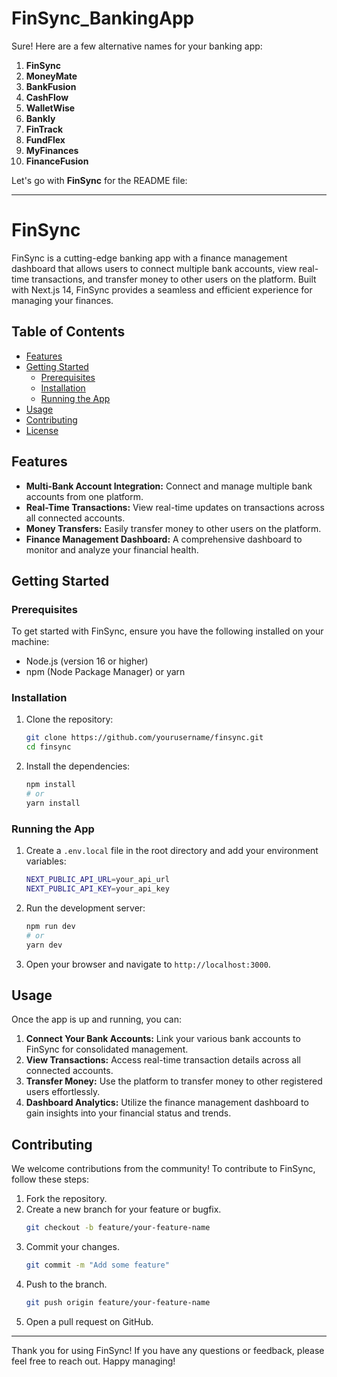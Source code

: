 # FinSync_BankingApp
Sure! Here are a few alternative names for your banking app:

1. **FinSync**
2. **MoneyMate**
3. **BankFusion**
4. **CashFlow**
5. **WalletWise**
6. **Bankly**
7. **FinTrack**
8. **FundFlex**
9. **MyFinances**
10. **FinanceFusion**

Let's go with **FinSync** for the README file:

---

# FinSync

FinSync is a cutting-edge banking app with a finance management dashboard that allows users to connect multiple bank accounts, view real-time transactions, and transfer money to other users on the platform. Built with Next.js 14, FinSync provides a seamless and efficient experience for managing your finances.

## Table of Contents
- [Features](#features)
- [Getting Started](#getting-started)
  - [Prerequisites](#prerequisites)
  - [Installation](#installation)
  - [Running the App](#running-the-app)
- [Usage](#usage)
- [Contributing](#contributing)
- [License](#license)

## Features
- **Multi-Bank Account Integration:** Connect and manage multiple bank accounts from one platform.
- **Real-Time Transactions:** View real-time updates on transactions across all connected accounts.
- **Money Transfers:** Easily transfer money to other users on the platform.
- **Finance Management Dashboard:** A comprehensive dashboard to monitor and analyze your financial health.

## Getting Started

### Prerequisites
To get started with FinSync, ensure you have the following installed on your machine:
- Node.js (version 16 or higher)
- npm (Node Package Manager) or yarn

### Installation
1. Clone the repository:
   ```sh
   git clone https://github.com/yourusername/finsync.git
   cd finsync
   ```

2. Install the dependencies:
   ```sh
   npm install
   # or
   yarn install
   ```

### Running the App
1. Create a `.env.local` file in the root directory and add your environment variables:
   ```sh
   NEXT_PUBLIC_API_URL=your_api_url
   NEXT_PUBLIC_API_KEY=your_api_key
   ```

2. Run the development server:
   ```sh
   npm run dev
   # or
   yarn dev
   ```

3. Open your browser and navigate to `http://localhost:3000`.

## Usage
Once the app is up and running, you can:
1. **Connect Your Bank Accounts:** Link your various bank accounts to FinSync for consolidated management.
2. **View Transactions:** Access real-time transaction details across all connected accounts.
3. **Transfer Money:** Use the platform to transfer money to other registered users effortlessly.
4. **Dashboard Analytics:** Utilize the finance management dashboard to gain insights into your financial status and trends.

## Contributing
We welcome contributions from the community! To contribute to FinSync, follow these steps:
1. Fork the repository.
2. Create a new branch for your feature or bugfix.
   ```sh
   git checkout -b feature/your-feature-name
   ```
3. Commit your changes.
   ```sh
   git commit -m "Add some feature"
   ```
4. Push to the branch.
   ```sh
   git push origin feature/your-feature-name
   ```
5. Open a pull request on GitHub.


---

Thank you for using FinSync! If you have any questions or feedback, please feel free to reach out. Happy managing!

